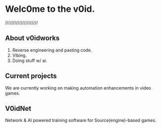 # Welc0me to the v0id.
/////////////////////
## About v0idworks
1. Reverse engineering and pasting code.
2. Vibing.
3. Doing stuff w/ ai.
## Current projects
We are currently working on making automation enhancements in video games.
## V0idNet
Network & AI powered training software for Source(engine)-based games.
